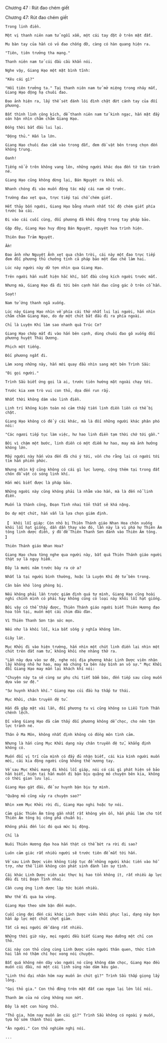 




Chương 47 : Rút đao chém giết


Chương 47: Rút đao chém giết

	Trong linh điền.

	Một vị thanh niên nam tử ngồi xổm, một cái tay đặt ở trên mặt đất.

	Mu bàn tay của hắn có vỏ đao chống đỡ, càng có hàn quang hiện ra.

	"Tiên, tiên trưởng tha mạng."

	Thanh niên nam tử cúi đầu cầu khẩn nói.

	Nghe vậy, Giang Hạo một mặt bình tĩnh:

	"Kêu cái gì?"

	"Hồi tiên trưởng ta." Tại thanh niên nam tử mở miệng trong nháy mắt, Giang Hạo động hạ chuôi đao.

	Đao ảnh hiện ra, lấy thế sét đánh lôi đình chặt đứt cánh tay của đối phương.

	Bất thình lình công kích, để thanh niên nam tử kinh ngạc, hắn mặt đầy oán hận nhìn chằm chằm Giang Hạo.

	Đồng thời bắt đầu lui lại.

	"Động thủ." Hắn la lớn.

	Giang Hạo chuôi đao cắm vào trong đất, đem đồ vật bên trong chọn đến không trung.

	Oanh!

	Tiếng nổ ở trên không vang lên, những người khác dọa đến tứ tán tránh né.

	Giang Hạo cũng không dừng lại, Bán Nguyệt ra khỏi vỏ.

	Nhanh chóng đi vào muốn động tác mấy cái nam nữ trước.

	Trường đao xẹt qua, trực tiếp tại chỗ chém giết.

	Hết thảy bốn người, Giang Hạo bằng nhanh nhất tốc độ chém giết phía trước ba cái.

	Đi vào cái cuối cùng, đối phương đã khởi động trong tay pháp bảo.

	Gặp đây, Giang Hạo huy động Bán Nguyệt, nguyệt hoa trình hiện.

	Thiên Đao Trảm Nguyệt.

	Ầm!

	Đao ảnh như Nguyệt Ảnh xẹt qua chân trời, cái này một đao trực tiếp đem đối phương thủ chưởng tính cả pháp bảo một đao chẻ làm hai.

	Lúc này người này dữ tợn nhìn qua Giang Hạo.

	Trên người hắn xuất hiện hắc khí, bắt đầu công kích người trước mắt.

	Nhưng mà, Giang Hạo đã đi tới bên cạnh hắn đao cũng gác ở trên cổ hắn.

	Soạt!

	Nam tử ứng thanh ngã xuống.

	Lúc này Giang Hạo nhìn về phía cái thứ nhất lui lại người, hắn nhìn chằm chằm Giang Hạo, do dự một chút bắt đầu đi ra phía ngoài.

	Chỉ là Luyện Khí làm sao nhanh quá Trúc Cơ?

	Giang Hạo chớp mắt đi vào hắn bên cạnh, dùng chuôi đao gõ xuống đối phương huyệt Thái Dương.

	Phịch một tiếng.

	Đối phương ngất đi.

	Làm xong những này, hắn mới quay đầu nhìn sang một bên Trình Sầu:

	"Đi gọi người."

	Trình Sầu biết ứng gọi là ai, trước tiên hướng mặt ngoài chạy tới.

	Trước kia xem trò vui con thỏ, dọa đến run rẩy.

	Nhất thời không dám vào linh điền.

	Linh trí không kiện toàn nó cảm thấy tiến linh điền liền có thể bị chặt.

	Giang Hạo không có để ý cái khác, mà là đối những người khác phân phó nói:

	"Các ngươi tiếp tục làm việc, hư hao linh điền tạm thời chớ tới gần."

	Bởi vì chậm một bước, linh điền có một điểm hư hao, may mà ảnh hưởng không lớn.

	Mấy người này hắn vừa đến đã chú ý tới, vốn cho rằng lại có người tới tìm hắn phiền phức.

	Nhưng nhìn kỹ cũng không có cái gì lực lượng, cộng thêm tại trong đất chôn đồ vật có sóng linh khí.

	Hắn mới biết được là pháp bảo.

	Những người này cũng không phải là nhằm vào hắn, mà là đến nổ linh điền.

	Muốn là thành công, Đoạn Tình nhai tổn thất sẽ khá nặng.

	Do dự một chút, hắn vẫn là lựa chọn giám định.

	【  khôi lỗi giáp: Còn nhỏ bị Thiên Thánh giáo Nhan Hoa chôn xuống khôi lỗi hạt giống, dần dần thay vào đó, lần này là vì phá hư Thiên Âm tông linh dược điền, ý đồ để Thiên Thanh Sơn đánh vào Thiên Âm tông. 】

	Thiên Thánh giáo Nhan Hoa?

	Giang Hạo chưa từng nghe qua người này, bất quá Thiên Thánh giáo người thật sự là nguy hiểm.

	Đây là mười năm trước bày ra cờ a?

	Nhất là tại người bình thường, hoặc là Luyện Khí đệ tử bên trong.

	Căn bản khó lòng phòng bị.

	Nếu không phải lần trước giám định quá tự mình, Giang Hạo cũng hoài nghi chính mình có phải hay không cũng có loại này khôi lỗi hạt giống.

	Bởi vậy có thể thấy được, Thiên Thánh giáo người biết Thiên Hương đạo hoa tồn tại, muốn một cái chim đầu đàn.

	Vì Thiên Thanh Sơn tận sức mọn.

	Nếu như là khôi lỗi, kia bắt sống ý nghĩa không lớn.

	Giây lát.

	Mục Khởi đi vào hiện trường, hắn nhìn một chút linh điền lại nhìn một chút trên đất nam tử, không khỏi nhẹ nhàng thở ra.

	"Lần này dựa vào sư đệ, nghe nói địa phương khác Linh Dược viên nhận lấy không nhỏ hư hao, may mà chúng ta bên này bình an vô sự." Mục Khởi đối Giang Hạo may mắn lại khách khí nói:

	"Chuyện này ta sẽ cùng sư phụ chi tiết bẩm báo, đến tiếp sau cũng muốn dựa vào sư đệ."

	"Sư huynh khách khí." Giang Hạo cúi đầu hạ thấp tư thái.

	Mục Khởi, chân truyền đệ tử.

	Hắn đã gặp mặt vài lần, đối phương tu vi cũng không so Liễu Tinh Thần chênh lệch.

	Dĩ vãng Giang Hạo đã cảm thấy đối phương không dễ chọc, cho nên tận lực tránh né.

	Thân ở Ma Môn, không nhất định không có đồng môn tình cảm.

	Nhưng là hắn cùng Mục Khởi dạng này chân truyền đệ tử, khẳng định không có.

	Muốn đối vị trí của mình có đầy đủ nhận biết, cái kia kính người muốn mời, cái kia động người cũng không thể nương tay.

	Về sau Mục Khởi mang đi khôi lỗi giáp, nói có cái gì phát hiện sẽ bảo hắn biết, hiện tại hắn muốn đi bận bịu quặng mỏ chuyện bên kia, không có thời gian lưu lại.

	Giang Hạo gật đầu, để sư huynh bận bịu tự mình.

	"Quặng mỏ cũng xảy ra chuyện sao?"

	Nhìn xem Mục Khởi rời đi, Giang Hạo nghi hoặc tự nói.

	Cảm giác Thiên Âm tông gần nhất rất không yên ổn, hắn phải làm cho tốt Thiên Âm tông bị công phá chuẩn bị.

	Không phải đến lúc đó quá mức bị động.

	Chỉ là

	Nuôi Thiên Hương đạo hoa hắn thật có thể bứt ra rời đi sao?

	Luôn cảm giác rất nhiều người sẽ trước tiên để mắt tới hắn.

	Về sau Linh Dược viên không tiếp tục để những người khác tiến vào hỗ trợ, như thế liền không còn phát sinh đánh lén sự tình.

	Cái khác Linh Dược viên xác thực bị hao tổn không ít, rất nhiều áp lực đều đi tới Đoạn Tình nhai.

	Cần cung ứng linh dược lập tức biến nhiều.

	Như thế đi qua ba vòng.

	Giang Hạo theo sớm bận đến muộn.

	Cuối cùng đợi đến cái khác Linh Dược viên khôi phục lại, dạng này bọn hắn áp lực một chút chợt giảm.

	Tất cả mọi người dễ dàng rất nhiều.

	Những thời giờ này, mọi người đều biết Giang Hạo dưỡng một chỉ con thỏ.

	Cái này con thỏ cũng cùng Linh Dược viên người thân quen, thức tỉnh hai lần nó thậm chí học xong nói chuyện.

	Bất quá không nên dây vào người nó cũng không dám chọc, Giang Hạo đều muốn cúi đầu, nó một cái linh sủng nào dám kêu gào.

	"Linh thú đại nhân hôm nay muốn ăn chút gì?" Trình Sầu thấp giọng lấy lòng.

	"Gọi thỏ gia." Con thỏ đứng trên mặt đất cao ngạo lại lớn lối nói.

	Thanh âm của nó cũng không non nớt.

	Đây là một con hùng thỏ.

	"Thỏ gia, hôm nay muốn ăn cái gì?" Trình Sầu không có ngoài ý muốn, tựa hồ sớm thành thói quen.

	"Ăn người." Con thỏ nghiêm nghị nói.

	...




